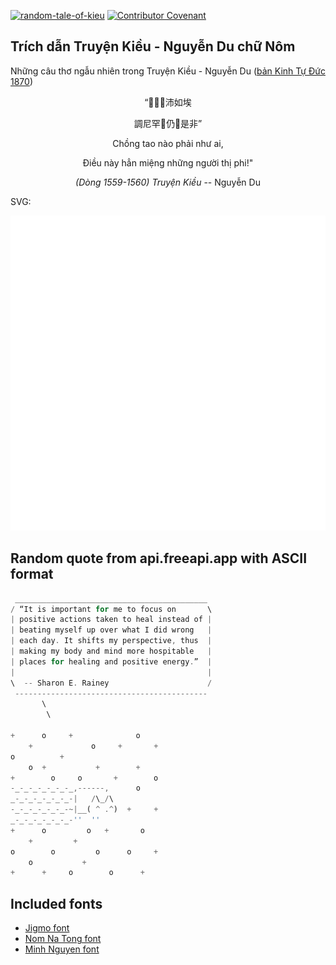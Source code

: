 [![random-tale-of-kieu](https://github.com/huuquyet/random-tale-of-kieu/actions/workflows/random-tale-of-kieu.yml/badge.svg)](https://github.com/huuquyet/random-tale-of-kieu/actions/workflows/random-tale-of-kieu.yml)
[![Contributor Covenant](https://img.shields.io/badge/Contributor%20Covenant-2.1-4baaaa.svg)](.github/CODE_OF_CONDUCT.md "Contributor Covenant 2.1")

## Trích dẫn Truyện Kiều - Nguyễn Du chữ Nôm

Những câu thơ ngẫu nhiên trong Truyện Kiều - Nguyễn Du ([bản Kinh Tự Đức 1870](https://vi.wikisource.org/wiki/Truy%E1%BB%87n_Ki%E1%BB%81u_(b%E1%BA%A3n_Kinh_T%E1%BB%B1_%C4%90%E1%BB%A9c_1870)))

<div align="center">
<!-- START_KIEU -->
      <p class="nom">“𫯳蚤󰅹沛如埃</p>
      <p class="nom">調尼罕𠰘仍𠊚是非”</p>
      <p class="quocngu">Chồng tao nào phải như ai,</p>
      <p class="quocngu">Điều này hẳn miệng những người thị phi!"</p>
      <p class="author"><i>(Dòng 1559-1560) Truyện Kiều</i> -- Nguyễn Du</p>
<!-- END_KIEU -->
</div>

SVG:

<div align="center">
  <img src="./assets/random-kieu.svg" alt="The Tale of Kieu - Nguyen Du">
</div>

## Random quote from api.freeapi.app with ASCII format

<!-- START_QUOTE -->
```rust
 ___________________________________________
/ “It is important for me to focus on       \
| positive actions taken to heal instead of |
| beating myself up over what I did wrong   |
| each day. It shifts my perspective, thus  |
| making my body and mind more hospitable   |
| places for healing and positive energy.”  |
|                                           |
\  -- Sharon E. Rainey                      /
 -------------------------------------------
       \
        \

+      o     +              o   
    +             o     +       +
o          +
    o  +           +        +
+        o     o       +        o
-_-_-_-_-_-_-_,------,      o 
_-_-_-_-_-_-_-|   /\_/\  
-_-_-_-_-_-_-~|__( ^ .^)  +     +  
_-_-_-_-_-_-_-''  ''      
+      o         o   +       o
    +         +
o        o         o      o     +
    o           +
+      +     o        o      +    
```
<!-- END_QUOTE -->

## Included fonts

- [Jigmo font](https://github.com/kamichikoichi/jigmo)
- [Nom Na Tong font](https://github.com/nomfoundation/font)
- [Minh Nguyen font](https://github.com/TKYKmori/Minh-Nguyen)
